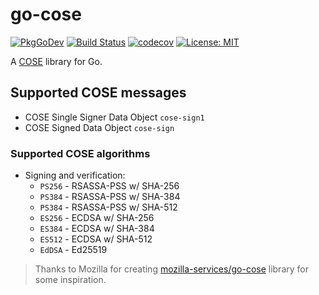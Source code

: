 # go-cose

[![PkgGoDev](https://pkg.go.dev/badge/github.com/zzdats/go-cose)](https://pkg.go.dev/github.com/zzdats/go-cose)
[![Build Status](https://cloud.drone.io/api/badges/zzdats/go-cose/status.svg?ref=refs/heads/main)](https://cloud.drone.io/zzdats/go-cose)
[![codecov](https://codecov.io/gh/zzdats/go-cose/branch/main/graph/badge.svg?token=BF9M52EG0G)](https://codecov.io/gh/zzdats/go-cose)
[![License: MIT](https://img.shields.io/badge/License-MIT-blue.svg)](https://opensource.org/licenses/MIT)

A [COSE](https://tools.ietf.org/html/rfc8152) library for Go.

## Supported COSE messages

* COSE Single Signer Data Object `cose-sign1`
* COSE Signed Data Object `cose-sign`

### Supported COSE algorithms

* Signing and verification:
  * `PS256` - RSASSA-PSS w/ SHA-256
  * `PS384` - RSASSA-PSS w/ SHA-384
  * `PS384` - RSASSA-PSS w/ SHA-512
  * `ES256` - ECDSA w/ SHA-256
  * `ES384` - ECDSA w/ SHA-384
  * `ES512` - ECDSA w/ SHA-512
  * `EdDSA` - Ed25519

> Thanks to Mozilla for creating [mozilla-services/go-cose](https://github.com/mozilla-services/go-cose) library for some inspiration.
